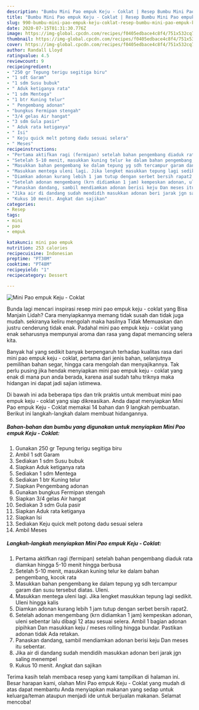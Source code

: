 ```yaml
---
description: "Bumbu Mini Pao empuk Keju - Coklat | Resep Bumbu Mini Pao empuk Keju - Coklat Yang Sempurna"
title: "Bumbu Mini Pao empuk Keju - Coklat | Resep Bumbu Mini Pao empuk Keju - Coklat Yang Sempurna"
slug: 990-bumbu-mini-pao-empuk-keju-coklat-resep-bumbu-mini-pao-empuk-keju-coklat-yang-sempurna
date: 2020-07-15T01:31:30.776Z
image: https://img-global.cpcdn.com/recipes/f0405edbace4c8f4/751x532cq70/mini-pao-empuk-keju-coklat-foto-resep-utama.jpg
thumbnail: https://img-global.cpcdn.com/recipes/f0405edbace4c8f4/751x532cq70/mini-pao-empuk-keju-coklat-foto-resep-utama.jpg
cover: https://img-global.cpcdn.com/recipes/f0405edbace4c8f4/751x532cq70/mini-pao-empuk-keju-coklat-foto-resep-utama.jpg
author: Randall Lloyd
ratingvalue: 4.5
reviewcount: 9
recipeingredient:
- "250 gr Tepung terigu segitiga biru"
- "1 sdt Garam"
- "1 sdm Susu bubuk"
- " Aduk ketiganya rata"
- "1 sdm Mentega"
- "1 btr Kuning telur"
- " Pengembang adonan"
- "bungkus Fermipan stengah"
- "3/4 gelas Air hangat"
- "3 sdm Gula pasir"
- " Aduk rata ketiganya"
- " Isi"
- " Keju quick melt potong dadu sesuai selera"
- " Meses"
recipeinstructions:
- "Pertama aktifkan ragi (fermipan) setelah bahan pengembang diaduk rata diamkan hingga 5-10 menit hingga berbusa"
- "Setelah 5-10 menit, masukkan kuning telur ke dalam bahan pengembang, kocok rata"
- "Masukkan bahan pengembang ke dalam tepung yg sdh tercampur garam dan susu tersebut diatas. Uleni."
- "Masukkan mentega uleni lagi. Jika lengket masukkan tepung lagi sedikit. Uleni hingga kalis"
- "Diamkan adonan kurang lebih 1 jam tutup dengan serbet bersih rapat2."
- "Setelah adonan mengembang (krn didiamkan 1 jam) kempeskan adonan, uleni sebentar lalu dibagi 12 atau sesuai selera. Ambil 1 bagian adonan pipihkan Dan masukkan keju / meses rolling hingga bundar. Pastikan adonan tidak Ada retakan."
- "Panaskan dandang, sambil mendiamkan adonan berisi keju Dan meses itu sebentar."
- "Jika air di dandang sudah mendidih masukkan adonan beri jarak jgn saling menempel"
- "Kukus 10 menit. Angkat dan sajikan"
categories:
- Resep
tags:
- mini
- pao
- empuk

katakunci: mini pao empuk 
nutrition: 253 calories
recipecuisine: Indonesian
preptime: "PT30M"
cooktime: "PT48M"
recipeyield: "1"
recipecategory: Dessert

---
```



![Mini Pao empuk Keju - Coklat](https://img-global.cpcdn.com/recipes/f0405edbace4c8f4/751x532cq70/mini-pao-empuk-keju-coklat-foto-resep-utama.jpg)

Bunda lagi mencari inspirasi resep mini pao empuk keju - coklat yang Bisa Manjain Lidah? Cara menyiapkannya memang tidak susah dan tidak juga mudah. sekiranya keliru mengolah maka hasilnya Tidak Memuaskan dan justru cenderung tidak enak. Padahal mini pao empuk keju - coklat yang enak seharusnya mempunyai aroma dan rasa yang dapat memancing selera kita.

Banyak hal yang sedikit banyak berpengaruh terhadap kualitas rasa dari mini pao empuk keju - coklat, pertama dari jenis bahan, selanjutnya pemilihan bahan segar, hingga cara mengolah dan menyajikannya. Tak perlu pusing jika hendak menyiapkan mini pao empuk keju - coklat yang enak di mana pun anda berada, karena asal sudah tahu triknya maka hidangan ini dapat jadi sajian istimewa.




Di bawah ini ada beberapa tips dan trik praktis untuk membuat mini pao empuk keju - coklat yang siap dikreasikan. Anda dapat menyiapkan Mini Pao empuk Keju - Coklat memakai 14 bahan dan 9 langkah pembuatan. Berikut ini langkah-langkah dalam membuat hidangannya.

<!--inarticleads1-->

##### Bahan-bahan dan bumbu yang digunakan untuk menyiapkan Mini Pao empuk Keju - Coklat:

1. Gunakan 250 gr Tepung terigu segitiga biru
1. Ambil 1 sdt Garam
1. Sediakan 1 sdm Susu bubuk
1. Siapkan  Aduk ketiganya rata
1. Sediakan 1 sdm Mentega
1. Sediakan 1 btr Kuning telur
1. Siapkan  Pengembang adonan
1. Gunakan bungkus Fermipan stengah
1. Siapkan 3/4 gelas Air hangat
1. Sediakan 3 sdm Gula pasir
1. Siapkan  Aduk rata ketiganya
1. Siapkan  Isi
1. Sediakan  Keju quick melt potong dadu sesuai selera
1. Ambil  Meses




<!--inarticleads2-->

##### Langkah-langkah menyiapkan Mini Pao empuk Keju - Coklat:

1. Pertama aktifkan ragi (fermipan) setelah bahan pengembang diaduk rata diamkan hingga 5-10 menit hingga berbusa
1. Setelah 5-10 menit, masukkan kuning telur ke dalam bahan pengembang, kocok rata
1. Masukkan bahan pengembang ke dalam tepung yg sdh tercampur garam dan susu tersebut diatas. Uleni.
1. Masukkan mentega uleni lagi. Jika lengket masukkan tepung lagi sedikit. Uleni hingga kalis
1. Diamkan adonan kurang lebih 1 jam tutup dengan serbet bersih rapat2.
1. Setelah adonan mengembang (krn didiamkan 1 jam) kempeskan adonan, uleni sebentar lalu dibagi 12 atau sesuai selera. Ambil 1 bagian adonan pipihkan Dan masukkan keju / meses rolling hingga bundar. Pastikan adonan tidak Ada retakan.
1. Panaskan dandang, sambil mendiamkan adonan berisi keju Dan meses itu sebentar.
1. Jika air di dandang sudah mendidih masukkan adonan beri jarak jgn saling menempel
1. Kukus 10 menit. Angkat dan sajikan




Terima kasih telah membaca resep yang kami tampilkan di halaman ini. Besar harapan kami, olahan Mini Pao empuk Keju - Coklat yang mudah di atas dapat membantu Anda menyiapkan makanan yang sedap untuk keluarga/teman ataupun menjadi ide untuk berjualan makanan. Selamat mencoba!
